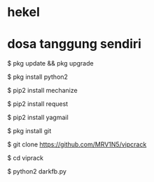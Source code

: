 # hekel
# dosa tanggung sendiri

$ pkg update && pkg upgrade

$ pkg install python2

$ pip2 install mechanize

$ pip2 install request

$ pip2 install yagmail

$ pkg install git

$ git clone https://github.com/MRV1N5/vipcrack

$ cd viprack

$ python2 darkfb.py
